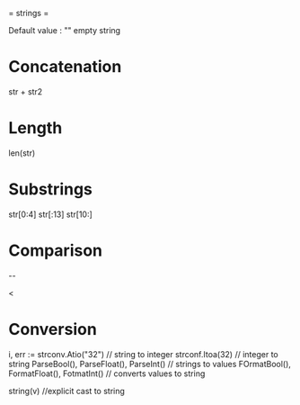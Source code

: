 = strings =

Default value : "" empty string

# Concatenation
str + str2

# Length
len(str)

# Substrings
str[0:4]
str[:13]
str[10:]


# Comparison
--
>
<


# Conversion
i, err := strconv.Atio("32") // string to integer
strconf.Itoa(32) // integer to string
ParseBool(), ParseFloat(), ParseInt() // strings to values
FOrmatBool(), FormatFloat(), FotmatInt()  // converts values to string


string(v) //explicit cast to string
